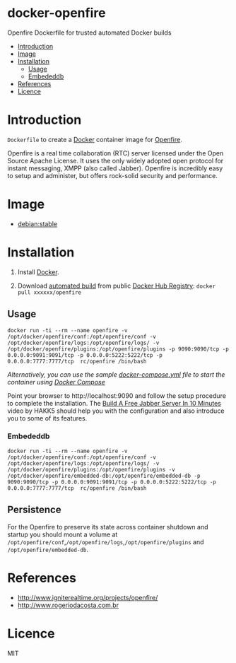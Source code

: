 # docker-openfire
Openfire Dockerfile for trusted automated Docker builds

- [Introduction](#introduction)
- [Image](#image)
- [Installation](#installation)
  - [Usage](#usage)
   - [Embededdb](#embededdb)
- [References](#references)
- [Licence](#licence)



# Introduction

`Dockerfile` to create a [Docker](https://www.docker.com/) container image for [Openfire](http://www.igniterealtime.org/projects/openfire/).

Openfire is a real time collaboration (RTC) server licensed under the Open Source Apache License. It uses the only widely adopted open protocol for instant messaging, XMPP (also called Jabber). Openfire is incredibly easy to setup and administer, but offers rock-solid security and performance.


# Image

* [debian:stable](https://hub.docker.com/_/debian/)

# Installation

1. Install [Docker](https://www.docker.com/).

2. Download [automated build](https://registry.hub.docker.com/xxxxx/) from public [Docker Hub Registry](https://registry.hub.docker.com/): `docker pull xxxxxx/openfire`

## Usage

    docker run -ti --rm --name openfire -v /opt/docker/openfire/conf:/opt/openfire/conf -v /opt/docker/openfire/logs:/opt/openfire/logs/ -v /opt/docker/openfire/plugins:/opt/openfire/plugins -p 9090:9090/tcp -p 0.0.0.0:9091:9091/tcp -p 0.0.0.0:5222:5222/tcp -p 0.0.0.0:7777:7777/tcp  rc/openfire /bin/bash


*Alternatively, you can use the sample [docker-compose.yml](docker-compose.yml) file to start the container using [Docker Compose](https://docs.docker.com/compose/)*

Point your browser to http://localhost:9090 and follow the setup procedure to complete the installation. The [Build A Free Jabber Server In 10 Minutes](https://www.youtube.com/watch?v=ytUB5qJm5HE#t=246s) video by HAKK5 should help you with the configuration and also introduce you to some of its features.

### Embededdb

    docker run -ti --rm --name openfire -v /opt/docker/openfire/conf:/opt/openfire/conf -v /opt/docker/openfire/logs:/opt/openfire/logs/ -v /opt/docker/openfire/plugins:/opt/openfire/plugins -v /opt/docker/openfire/embedded-db:/opt/openfire/embedded-db -p 9090:9090/tcp -p 0.0.0.0:9091:9091/tcp -p 0.0.0.0:5222:5222/tcp -p 0.0.0.0:7777:7777/tcp  rc/openfire /bin/bash



## Persistence

For the Openfire to preserve its state across container shutdown and startup you should mount a volume at `/opt/openfire/conf`,`/opt/openfire/logs`,`/opt/openfire/plugins` and `/opt/openfire/embedded-db`.


# References

  * http://www.igniterealtime.org/projects/openfire/
  * http://www.rogeriodacosta.com.br

# Licence

MIT

